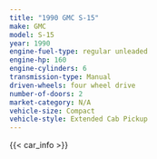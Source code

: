 ```yaml
---
title: "1990 GMC S-15"
make: GMC
model: S-15
year: 1990
engine-fuel-type: regular unleaded
engine-hp: 160
engine-cylinders: 6
transmission-type: Manual
driven-wheels: four wheel drive
number-of-doors: 2
market-category: N/A
vehicle-size: Compact
vehicle-style: Extended Cab Pickup
---
```


{{< car_info >}}
